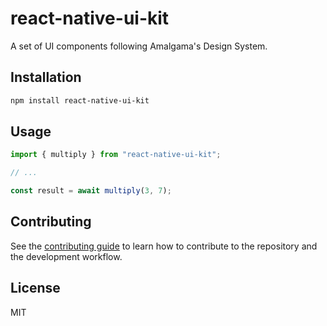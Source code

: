 # react-native-ui-kit

A set of UI components following Amalgama's Design System.

## Installation

```sh
npm install react-native-ui-kit
```

## Usage

```js
import { multiply } from "react-native-ui-kit";

// ...

const result = await multiply(3, 7);
```

## Contributing

See the [contributing guide](CONTRIBUTING.md) to learn how to contribute to the repository and the development workflow.

## License

MIT

